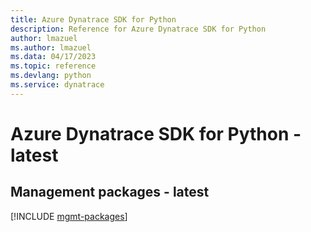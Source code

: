 ```yaml
---
title: Azure Dynatrace SDK for Python
description: Reference for Azure Dynatrace SDK for Python
author: lmazuel
ms.author: lmazuel
ms.data: 04/17/2023
ms.topic: reference
ms.devlang: python
ms.service: dynatrace
---
```

# Azure Dynatrace SDK for Python - latest

## Management packages - latest
[!INCLUDE [mgmt-packages](dynatrace-mgmt-index.md)]